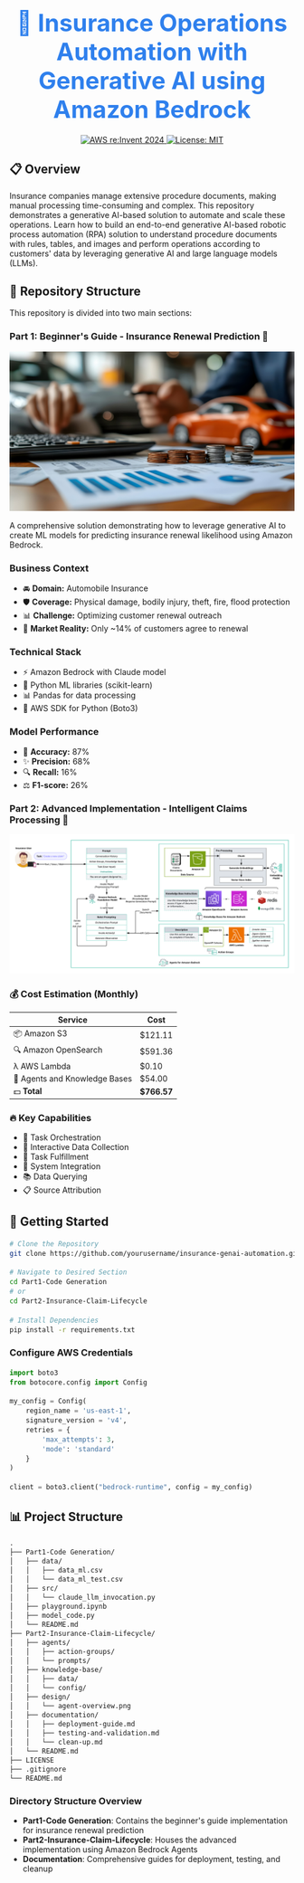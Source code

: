 <div align="center">  
  <h1 style="color: #2F80ED; font-size: 3em; margin-bottom: 0;">
    🚗 Insurance Operations Automation with Generative AI using Amazon Bedrock
  </h1>

  <div style="margin: 20px 0;">
    <a href="https://reinvent.awsevents.com/">
      <img src="https://img.shields.io/badge/AWS_re:Invent_2024-DEV333-FF9900?style=for-the-badge&logo=amazon-aws" alt="AWS re:Invent 2024"/>
    </a>
    <a href="https://opensource.org/licenses/MIT">
      <img src="https://img.shields.io/badge/License-MIT-FF9900?style=for-the-badge" alt="License: MIT"/>
    </a>
  </div>
</div>

## 📋 Overview

Insurance companies manage extensive procedure documents, making manual processing time-consuming and complex. This repository demonstrates a generative AI-based solution to automate and scale these operations. Learn how to build an end-to-end generative AI-based robotic process automation (RPA) solution to understand procedure documents with rules, tables, and images and perform operations according to customers' data by leveraging generative AI and large language models (LLMs).

## 🎯 Repository Structure

This repository is divided into two main sections:

### Part 1: Beginner's Guide - Insurance Renewal Prediction 🔮

![Insurance Renewal Prediction](img/renewal.jpeg)

A comprehensive solution demonstrating how to leverage generative AI to create ML models for predicting insurance renewal likelihood using Amazon Bedrock.

### Business Context

- 🚘 **Domain:** Automobile Insurance
- 🛡️ **Coverage:** Physical damage, bodily injury, theft, fire, flood protection
- 📊 **Challenge:** Optimizing customer renewal outreach
- 💼 **Market Reality:** Only ~14% of customers agree to renewal

### Technical Stack
- ⚡ Amazon Bedrock with Claude model
- 🐍 Python ML libraries (scikit-learn)
- 📊 Pandas for data processing
- 🔧 AWS SDK for Python (Boto3)

### Model Performance
- 🎯 **Accuracy:** 87%
- ✨ **Precision:** 68%
- 🔍 **Recall:** 16%
- ⚖️ **F1-score:** 26%

### Part 2: Advanced Implementation - Intelligent Claims Processing 🤖

![Architecture Diagram](Part2-Insurance%20Claim%20Lifecycle/design/agent-overview.png)

### 💰 Cost Estimation (Monthly)

| Service | Cost |
|---------|------|
| 📦 Amazon S3 | $121.11 |
| 🔍 Amazon OpenSearch | $591.36 |
| λ AWS Lambda | $0.10 |
| 🤖 Agents and Knowledge Bases | $54.00 |
| 💵 **Total** | **$766.57** |

### 🔥 Key Capabilities

- 🤖 Task Orchestration
- 🔄 Interactive Data Collection
- 🔌 Task Fulfillment
- 💬 System Integration
- 📚 Data Querying
- 📋 Source Attribution

## 🚀 Getting Started

```bash
# Clone the Repository
git clone https://github.com/yourusername/insurance-genai-automation.git

# Navigate to Desired Section
cd Part1-Code Generation
# or
cd Part2-Insurance-Claim-Lifecycle

# Install Dependencies
pip install -r requirements.txt
```

### Configure AWS Credentials
```python
import boto3
from botocore.config import Config

my_config = Config(
    region_name = 'us-east-1',
    signature_version = 'v4',
    retries = {
        'max_attempts': 3,
        'mode': 'standard'
    }
)

client = boto3.client("bedrock-runtime", config = my_config)
```

## 📊 Project Structure

```
.
├── Part1-Code Generation/
│   ├── data/
│   │   ├── data_ml.csv
│   │   └── data_ml_test.csv
│   ├── src/
│   │   └── claude_llm_invocation.py
│   ├── playground.ipynb
│   ├── model_code.py
│   └── README.md
├── Part2-Insurance-Claim-Lifecycle/
│   ├── agents/
│   │   ├── action-groups/
│   │   └── prompts/
│   ├── knowledge-base/
│   │   ├── data/
│   │   └── config/
│   ├── design/
│   │   └── agent-overview.png
│   ├── documentation/
│   │   ├── deployment-guide.md
│   │   ├── testing-and-validation.md
│   │   └── clean-up.md
│   └── README.md
├── LICENSE
├── .gitignore
└── README.md
```

### Directory Structure Overview

- **Part1-Code Generation**: Contains the beginner's guide implementation for insurance renewal prediction
- **Part2-Insurance-Claim-Lifecycle**: Houses the advanced implementation using Amazon Bedrock Agents
- **Documentation**: Comprehensive guides for deployment, testing, and cleanup
